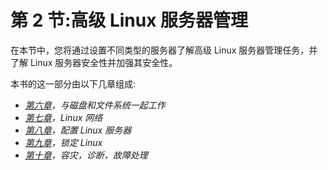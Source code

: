 # 第 2 节:高级 Linux 服务器管理

在本节中，您将通过设置不同类型的服务器了解高级 Linux 服务器管理任务，并了解 Linux 服务器安全性并加强其安全性。

本书的这一部分由以下几章组成:

*   [*第六章*](06.html#_idTextAnchor111)*，与磁盘和文件系统一起工作*
*   [*第七章*](07.html#_idTextAnchor126)*，Linux 网络*
*   [*第八章*](08.html#_idTextAnchor152)*，配置 Linux 服务器*
*   [*第九章*](09.html#_idTextAnchor157)*，锁定 Linux*
*   [*第十章*](10.html#_idTextAnchor175)*，容灾，诊断，故障处理*